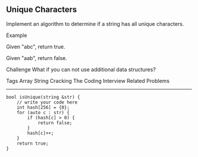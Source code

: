 ## Unique Characters  ##

Implement an algorithm to determine if a string has all unique characters.

Example

Given "abc", return true.

Given "aab", return false.

Challenge 
What if you can not use additional data structures?

Tags 
Array String Cracking The Coding Interview
Related Problems 

----------
    bool isUnique(string &str) {
        // write your code here
        int hash[256] = {0};
        for (auto c : str) {
            if (hash[c] > 0) {
                return false;
            }
            hash[c]++;
        }
        return true;
    }